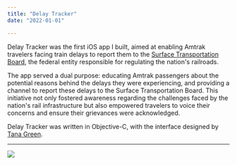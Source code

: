 ```yaml
---
title: "Delay Tracker"
date: "2022-01-01"

---
```


Delay Tracker was the first iOS app I built, aimed at enabling Amtrak travelers facing train delays to report them to the [Surface Transportation Board](https://www.stb.gov), the federal entity responsible for regulating the nation's railroads. 

The app served a dual purpose: educating Amtrak passengers about the potential reasons behind the delays they were experiencing, and providing a channel to report these delays to the Surface Transportation Board. This initiative not only fostered awareness regarding the challenges faced by the nation's rail infrastructure but also empowered travelers to voice their concerns and ensure their grievances were acknowledged.

Delay Tracker was written in Objective-C, with the interface designed by [Tana Green](https://www.linkedin.com/in/tanagreen/).

------





![](/post_assets/delay_tracker/DelayTrackerBanner.jpg)


